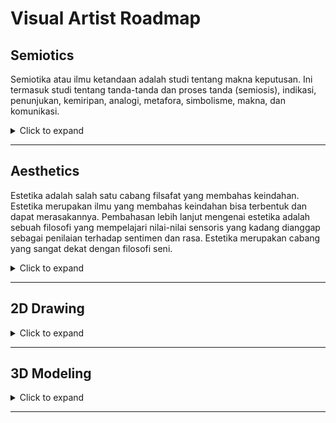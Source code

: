 # Visual Artist Roadmap

## Semiotics

Semiotika atau ilmu ketandaan adalah studi tentang makna keputusan. Ini termasuk studi tentang tanda-tanda dan proses tanda (semiosis), indikasi, penunjukan, kemiripan, analogi, metafora, simbolisme, makna, dan komunikasi.

<details>
    <summary>Click to expand</summary>

</details>

---

## Aesthetics

Estetika adalah salah satu cabang filsafat yang membahas keindahan. Estetika merupakan ilmu yang membahas keindahan bisa terbentuk dan dapat merasakannya. Pembahasan lebih lanjut mengenai estetika adalah sebuah filosofi yang mempelajari nilai-nilai sensoris yang kadang dianggap sebagai penilaian terhadap sentimen dan rasa. Estetika merupakan cabang yang sangat dekat dengan filosofi seni.

<details>
    <summary>Click to expand</summary>

</details>

---

## 2D Drawing

<details>
    <summary>Click to expand</summary>

</details>

---

## 3D Modeling

<details>
    <summary>Click to expand</summary>

</details>

---